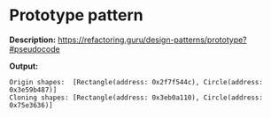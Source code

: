 # Prototype pattern

**Description:**
https://refactoring.guru/design-patterns/prototype?#pseudocode

**Output:**

```
Origin shapes:  [Rectangle(address: 0x2f7f544c), Circle(address: 0x3e59b487)]
Cloning shapes: [Rectangle(address: 0x3eb0a110), Circle(address: 0x75e3636)]
```

